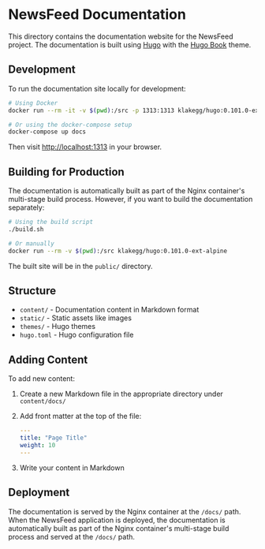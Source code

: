 # NewsFeed Documentation

This directory contains the documentation website for the NewsFeed project. The documentation is built using [Hugo](https://gohugo.io/) with the [Hugo Book](https://github.com/alex-shpak/hugo-book) theme.

## Development

To run the documentation site locally for development:

```bash
# Using Docker
docker run --rm -it -v $(pwd):/src -p 1313:1313 klakegg/hugo:0.101.0-ext-alpine server --buildDrafts --buildFuture --bind 0.0.0.0

# Or using the docker-compose setup
docker-compose up docs
```

Then visit <http://localhost:1313> in your browser.

## Building for Production

The documentation is automatically built as part of the Nginx container's multi-stage build process. However, if you want to build the documentation separately:

```bash
# Using the build script
./build.sh

# Or manually
docker run --rm -v $(pwd):/src klakegg/hugo:0.101.0-ext-alpine
```

The built site will be in the `public/` directory.

## Structure

- `content/` - Documentation content in Markdown format
- `static/` - Static assets like images
- `themes/` - Hugo themes
- `hugo.toml` - Hugo configuration file

## Adding Content

To add new content:

1. Create a new Markdown file in the appropriate directory under `content/docs/`
2. Add front matter at the top of the file:

   ```yaml
   ---
   title: "Page Title"
   weight: 10
   ---
   ```

3. Write your content in Markdown

## Deployment

The documentation is served by the Nginx container at the `/docs/` path. When the NewsFeed application is deployed, the documentation is automatically built as part of the Nginx container's multi-stage build process and served at the `/docs/` path.
